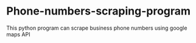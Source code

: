# Phone-numbers-scraping-program
This python program can scrape business phone numbers using google maps API
